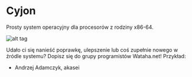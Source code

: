 # Cyjon
Prosty system operacyjny dla procesorów z rodziny x86-64.

![alt tag](http://mirrors.creativecommons.org/presskit/buttons/80x15/png/by-nc-nd.png)

Udało ci się nanieść poprawkę, ulepszenie lub coś zupełnie nowego w źródle systemu?
Dopisz się do grupy programistów Wataha.net! Przykład:

- Andrzej Adamczyk, akasei
